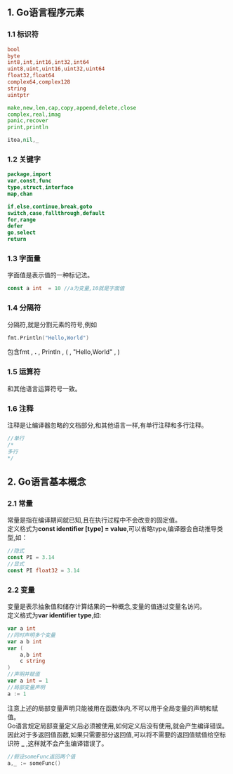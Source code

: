 ## 1. Go语言程序元素
### 1.1 标识符
```go
bool
byte
int8,int,int16,int32,int64
uint8,uint,uint16,uint32,uint64
float32,float64
complex64,complex128
string
uintptr

make,new,len,cap,copy,append,delete,close
complex,real,imag
panic,recover
print,println

itoa,nil,_
``` 
### 1.2 关键字
```go
package,import
var,const,func
type,struct,interface
map,chan

if,else,continue,break,goto
switch,case,fallthrough,default
for,range
defer
go,select
return
```
### 1.3 字面量
字面值是表示值的一种标记法。
```go
const a int  = 10 //a为变量,10就是字面值
```
### 1.4 分隔符
分隔符,就是分割元素的符号,例如
```go
fmt.Println("Hello,World")
```
包含fmt , **.** , Println , ( , "Hello,World" , )
### 1.5 运算符
和其他语言运算符号一致。
### 1.6 注释   
注释是让编译器忽略的文档部分,和其他语言一样,有单行注释和多行注释。
```go
//单行
/*
多行
*/
```
## 2. Go语言基本概念
### 2.1 常量
常量是指在编译期间就已知,且在执行过程中不会改变的固定值。  
定义格式为**const identifier [type] = value**,可以省略type,编译器会自动推导类型,如：
```go
//隐式
const PI = 3.14
//显式
const PI float32 = 3.14
```
### 2.2 变量
变量是表示抽象值和储存计算结果的一种概念,变量的值通过变量名访问。  
定义格式为**var identifier type**,如:
```go
var a int
//同时声明多个变量
var a b int 
var (
	a,b int
	c string
)
//声明并赋值
var a int = 1
//局部变量声明
a := 1
```
注意上述的局部变量声明只能被用在函数体内,不可以用于全局变量的声明和赋值。  
Go语言规定局部变量定义后必须被使用,如何定义后没有使用,就会产生编译错误。  
因此对于多返回值函数,如果只需要部分返回值,可以将不需要的返回值赋值给空标识符 **_** ,这样就不会产生编译错误了。
```go
//假设someFunc返回两个值
a,_ := someFunc()
```
